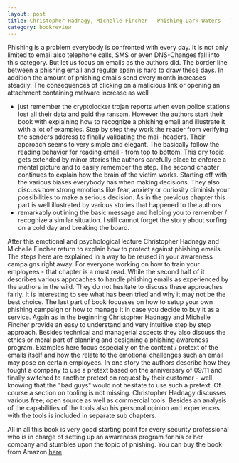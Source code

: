 ```yaml
---
layout: post
title: Christopher Hadnagy, Michelle Fincher - Phishing Dark Waters - The Offensive and Defensive Sides of Malicious E-mails 
category: bookreview
---
```


Phishing is a problem everybody is confronted with every day. 
It is not only limited to email also telephone calls, SMS or 
even DNS-Changes fall into this category. But let us focus on 
emails as the authors did. The border line between a phishing 
email and regular spam is hard to draw these days. In addition 
the amount of phishing emails send every month increases 
steadily. The consequences of clicking on a malicious link 
or opening an attachment containing malware increase as well 
- just remember the cryptolocker trojan reports when even 
police stations lost all their data and paid the ransom.
However the authors start their book with explaining how 
to recognize a phishing email and illustrate it with a lot 
of examples. Step by step they work the reader from verifying 
the senders address to finally validating the mail-headers. 
Their approach seems to very simple and elegant. The basically 
follow the reading behavior for reading email - from top to bottom. 
This dry topic gets extended by minor stories the authors 
carefully place to enforce a mental picture and to easily 
remember the step. The second chapter continues to explain 
how the brain of the victim works. Starting off with the 
various biases everybody has when making decisions. They 
also discuss how strong emotions like fear, anxiety or 
curiosity diminish your possibilities to make a serious 
decision. As in the previous chapter this part is well 
illustrated by various stories that happened to the authors 
- remarkably outlining the basic message and helping you 
to remember / recognize a similar situation. I still cannot 
forget the story about surfing on a cold day and breaking 
the board.

After this emotional and psychological lecture Christopher 
Hadnagy and Michelle Fincher return to explain how to protect 
against phishing emails. The steps here are explained in a 
way to be reused in your awareness campaigns right away. 
For everyone working on how to train your employees - that 
chapter is a must read. While the second half of it describes 
various approaches to handle phishing emails as experienced 
by the authors in the wild. They do not hesitate to discuss 
these approaches fairly. It is interesting to see what has 
been tried and why it may not be the best choice. The last 
part of book focusses on how to setup your own phishing 
campaign or how to manage it in case you decide to buy it 
as a service. Again as in the beginning Christopher Hadnagy 
and Michelle Fincher provide an easy to understand and very 
intuitive step by step approach. Besides technical and 
managerial aspects they also discuss the ethics or moral 
part of planning and designing a phishing awareness program. 
Examples here focus especially on the content / pretext of 
the emails itself and how the relate to the emotional 
challenges such an email may pose on certain employees. 
In one story the authors describe how they fought a company 
to use a pretext based on the anniversary of 09/11 and 
finally switched to another pretext on request by their 
customer - well knowing that the "bad guys" would not 
hesitate to use such a pretext. Of course a section on 
tooling is not missing. Christopher Hadnagy discusses 
various free, open source as well as commercial tools. 
Besides an analysis of the capabilities of the tools also 
his personal opinion and experiences with the tools is 
included in separate sub chapters.

All in all this book is very good starting point for 
every security professional who is in charge of setting 
up an awareness program for his or her company and stumbles 
upon the topic of phishing. You can buy the book from Amazon [here](http://www.amazon.de/Phishing-Dark-Waters-Offensive-Defensive-ebook/dp/B00UYXIH3A/ref=sr_1_1?ie=UTF8&qid=1434187491&sr=8-1&keywords=phishing+dark+waters).
